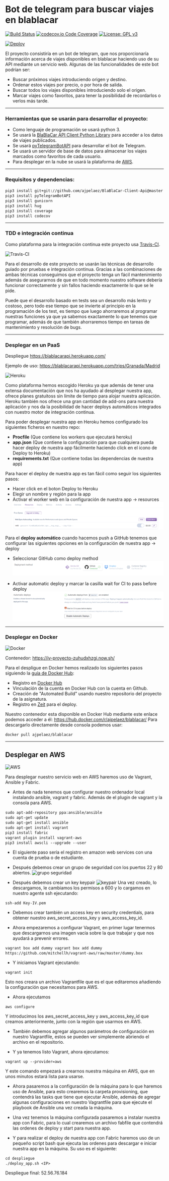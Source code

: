 # Bot de telegram para buscar viajes en blablacar
[![Build Status](https://travis-ci.org/ajpelaez/IV-Proyecto.svg?branch=master)](https://travis-ci.org/ajpelaez/IV-Proyecto)
[![codecov.io Code Coverage](https://img.shields.io/codecov/c/github/ajpelaez/IV-proyecto.svg)](https://codecov.io/gh/ajpelaez/IV-Proyecto)
[![License: GPL v3](https://img.shields.io/badge/License-GPL%20v3-blue.svg)](https://www.gnu.org/licenses/gpl-3.0)

[![Deploy](https://www.herokucdn.com/deploy/button.svg)](https://heroku.com/deploy?template=https://github.com/ajpelaez/IV-Proyecto)

El proyecto consistiría en un bot de telegram, que nos proporcionaría información acerca de viajes disponibles en blablacar haciendo uso de su API mediante un servicio web. Algunas de las funcionalidades de este bot podrían ser:
- Buscar próximos viajes introduciendo origen y destino.
- Ordenar estos viajes por precio, o por hora de salida.
- Buscar todos los viajes disponibles introduciendo solo el origen.
- Marcar viajes como favoritos, para tener la posibilidad de recordarlos o verlos más tarde.

---

### Herramientas que se usarán para desarrollar el proyecto:

- Como lenguaje de programación se usará python 3.
- Se usará la [BlaBlaCar API Client Python Library](https://github.com/arrrlo/BlaBlaCar-Client-Api) para acceder a los datos de viajes publicados.
- Se usará [pyTelegramBotAPI](https://github.com/eternnoir/pyTelegramBotAPI) para desarrollar el bot de Telegram.
- Se usará un servidor de base de datos para almacenar los viajes marcados como favoritos de cada usuario.
- Para desplegar en la nube se usará la plataforma de [AWS](https://aws.amazon.com/es/).

---

### Requisitos y dependencias:

~~~
pip3 install git+git://github.com/ajpelaez/BlaBlaCar-Client-Api@master
pip3 install pyTelegramBotAPI
pip3 install gunicorn
pip3 install hug
pip3 install coverage
pip3 install codecov
~~~

---

### TDD e integración continua

Como plataforma para la integración continua este proyecto usa [Travis-CI](https://travis-ci.org/).

![Travis-CI](https://i2.wp.com/blog.fossasia.org/wp-content/uploads/2016/08/travis.png?resize=128%2C128)

Para el desarrollo de este proyecto se usarán las técnicas de desarrollo guiado por pruebas e integración continua. Gracias a las combinaciones de ambas técnicas conseguimos que el proyecto tenga un fácil mantenimiento además de asegurarnos de que en todo momento nuestro software debería funcionar correctamente y sin fallos haciendo exactamente lo que se le pide.

Puede que el desarrollo basado en tests sea un desarrollo más lento y costoso, pero todo ese tiempo que se invierte al principio en la programación de los test, es tiempo que luego ahorraremos al programar nuestras funciones ya que ya sabemos exactamente lo que tenemos que programar, además de que también ahorraremos tiempo en tareas de mantenimiento y resolución de bugs.

---

### Desplegar en un PaaS

Despliegue https://blablacarapi.herokuapp.com/

Ejemplo de uso: https://blablacarapi.herokuapp.com/trips/Granada/Madrid

![Heroku](https://flowdocs.built.io/assets/blt881a8d2361afdcca/Heroku-128.png)

Como plataforma hemos escogido Heroku ya que además de tener una extensa documentación que nos ha ayudado al desplegar nuestra app, ofrece planes gratuitoss sin límite de tiempo para alojar nuestra aplicación.
Heroku también nos ofrece una gran cantidad de add-ons para nuestra aplicación y nos da la posibilidad de hacer deploys automáticos integrados con nuestro motor de integración continua.

Para poder desplegar nuestra app en Heroku hemos configurado los siguientes ficheros en nuestro repo:

- **Procfile** (Que contiene los workers que ejecutará heroku)
- **app.json** (Que contiene la configuración para que cualquiera pueda hacer deploy de nuestra app fácilmente haciendo click en el icono de Deploy to Heroku)
- **requirements.txt** (Que contiene todas las dependencias de nuestra app)

Para hacer el deploy de nuestra app es tan fácil como seguir los siguientes pasos:
- Hacer click en el boton Deploy to Heroku
- Elegir un nombre y región para la app
- Activar el worker web en la configuración de nuestra app -> resources
![Worker Heroku](https://raw.githubusercontent.com/ajpelaez/IV-Ejercicios/master/imgs/worker-heroku.png)

Para el **deploy automático** cuando hacemos push a GitHub tenemos que configurar las siguientes opciones en la configuración de nuestra app -> deploy
- Seleccionar GitHub como deploy method
![Heroku config](https://raw.githubusercontent.com/ajpelaez/IV-Ejercicios/master/imgs/config-deploy-heroku1.png)

- Activar automatic deploy y marcar la casilla wait for CI to pass before deploy
![Heroku config](https://raw.githubusercontent.com/ajpelaez/IV-Ejercicios/master/imgs/config-deploy-heroku2.png)

---

### Desplegar en Docker
![Docker](http://zencode.nl/wp-content/uploads/2015/05/docker-logo.png)

Contenedor: https://iv-proyecto-zuhudxhzgi.now.sh/


Para el despligue en Docker hemos realizado los siguientes pasos siguiendo la [guía de Docker Hub](https://docs.docker.com/docker-hub/builds/):
- Registro en [Docker Hub](https://hub.docker.com)
- Vinculación de la cuenta en Docker Hub con la cuenta en Github.
- Creación de "Automated Build" usando nuestro repositorio del proyecto de la asignatura.
- Registro en [Zeit](https://zeit.co) para el deploy.

Nuestro contenedor esta disponible en Docker Hub mediante este enlace podemos acceder a él: https://hub.docker.com/r/ajpelaez/blablacar/
Para descargarlo directamente desde consola podemos usar:
~~~
docker pull ajpelaez/blablacar
~~~

---

## Desplegar en AWS
![AWS](https://botw-pd.s3.amazonaws.com/styles/logo-thumbnail/s3/112012/amazon.com_web_services.png?itok=58la_TK3)

Para desplegar nuestro servicio web en AWS haremos uso de Vagrant, Ansible y Fabric.

- Antes de nada tenemos que configurar nuestro ordenador local instalando ansible, vagrant y fabric. Además de el plugin de vagrant y la consola para AWS.
~~~
sudo apt-add-repository ppa:ansible/ansible
sudo apt-get update
sudo apt-get install ansible
sudo apt-get install vagrant
pip3 install fabric
vagrant plugin install vagrant-aws
pip3 install awscli --upgrade --user
~~~
- El siguiente paso sería el registro en amazon web services con una cuenta de prueba o de estudiante.
- Después debemos crear un grupo de seguridad con los puertos 22 y 80 abiertos.
![grupo seguridad](https://i.imgur.com/PHbeDHf.png)

- Después debemos crear un key keypair
![keypair](https://i.imgur.com/uKVTFG8.png)
Una vez creado, lo descargamos, le cambiamos los permisos a 600 y lo cargamos en nuestro agente ssh ejecutando:
~~~
ssh-add Key-IV.pem
~~~

- Debemos crear también un access key en security credentials, para obtener nuestro aws_secret_access_key y aws_access_key_id.

- Ahora empezaremos a configurar Vagrant, en primer lugar tenermos que descargarnos una imagen vacía sobre la que trabajar y que nos ayudará a prevenir errores.
~~~
vagrant box add dummy vagrant box add dummy https://github.com/mitchellh/vagrant-aws/raw/master/dummy.box
~~~

- Y iniciamos Vagrant ejecutando:
~~~
vagrant init
~~~
Esto nos creara un archivo Vagrantfile que es el que editaremos añadiendo la configuración que necesitamos para AWS.

- Ahora ejecutamos
~~~
aws configure
~~~
Y introducimos los aws_secret_access_key y aws_access_key_id que creamos anteriormente, junto con la región que usarmos en AWS.

- También debemos agregar algunos parámetros de configuración en nuestro Vagrantfile, estos se pueden ver simplemente abriendo el archivo en el repositorio.

- Y ya tenemos listo Vagrant, ahora ejecutamos:
~~~
vagrant up --provider=aws
~~~
Y este comando empezará a crearnos nuestra máquina en AWS, que en unos minutos estará lista para usarse.

- Ahora pasaremos a la configuración de la máquina para lo que haremos uso de Ansible, para esto crearemos la carpeta provisioning, que contendrá las tasks que tiene que ejecutar Ansible, además de agregar algunas configuraciones en nuestro Vagrantfile para que ejecute el playbook de Ansible una vez creada la máquina.

- Una vez tenemos la máquina configurada pasaremos a instalar nuestra app con Fabric, para lo cual crearemos un archivo fabfile que contendrá las ordenes de deploy y start para nuestra app.

- Y para realizar el deploy de nuestra app con Fabric haremos uso de un pequeño script bash que ejecuta las ordenes para descargar e iniciar nuestra app en la máquina. Su uso es el siguiente:
~~~
cd despliegue
./deploy_app.sh <IP>
~~~

Despliegue final: 52.56.76.184

